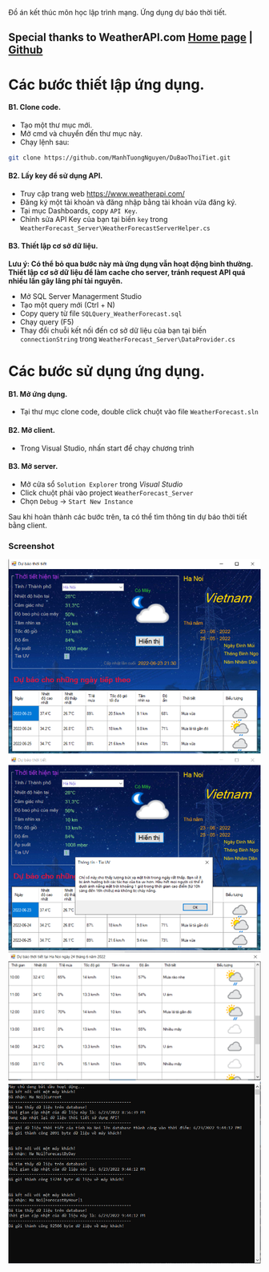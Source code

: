 Đồ án kết thúc môn học lập trình mạng.
Ứng dụng dự báo thời tiết.
## Special thanks to WeatherAPI.com [Home page](https://www.weatherapi.com/) | [Github](https://github.com/weatherapicom)

# Các bước thiết lập ứng dụng.
#### B1. Clone code.
- Tạo một thư mục mới.
- Mở cmd và chuyển đến thư mục này.
- Chạy lệnh sau:
```sh
git clone https://github.com/ManhTuongNguyen/DuBaoThoiTiet.git
```

#### B2. Lấy key để sử dụng API.
- Truy cập trang web https://www.weatherapi.com/
- Đăng ký một tài khoản và đăng nhập bằng tài khoản vừa đăng ký.
- Tại mục Dashboards, copy ```API Key```.
- Chỉnh sửa API Key của bạn tại biến ```key``` trong ```WeatherForecast_Server\WeatherForecastServerHelper.cs```

#### B3. Thiết lập cơ sở dữ liệu.
**Lưu ý: Có thể bỏ qua bước này mà ứng dụng vẫn hoạt động bình thường.<br>
Thiết lập cơ sở dữ liệu để làm cache cho server, tránh request API quá nhiều lần gây lãng phí tài nguyên.**
- Mở SQL Server Managerment Studio
- Tạo một query mới (Ctrl + N)
- Copy query từ file ```SQLQuery_WeatherForecast.sql```
- Chạy query (F5)
- Thay đổi chuỗi kết nối đến cơ sở dữ liệu của bạn tại biến ```connectionString``` trong ```WeatherForecast_Server\DataProvider.cs```

# Các bước sử dụng ứng dụng.
#### B1. Mở ứng dụng.
- Tại thư mục clone code, double click chuột vào file ```WeatherForecast.sln```
#### B2. Mở client.
- Trong Visual Studio, nhấn start để chạy chương trình
#### B3. Mở server.
- Mở cửa sổ ```Solution Explorer``` trong *Visual Studio*
- Click chuột phải vào project ```WeatherForecast_Server```
- Chọn ```Debug``` -> ```Start New Instance```

Sau khi hoàn thành các bước trên, ta có thể tìm thông tin dự báo thời tiết bằng client.

### Screenshot
![Screenshot](Capture_1.PNG)
![Screenshot](Capture_2.PNG)
![Screenshot](Capture_3.PNG)
![Screenshot](Capture_4.PNG)

